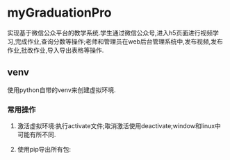 # myGraduationPro
实现基于微信公众平台的教学系统.学生通过微信公众号,进入h5页面进行视频学习,完成作业,查询分数等操作;老师和管理员在web后台管理系统中,发布视频,发布作业,批改作业,导入导出表格等操作.

## venv
使用python自带的venv来创建虚拟环境.

### 常用操作
1. 激活虚拟环境:执行activate文件;取消激活使用deactivate;window和linux中可能有所不同.

2. 使用pip导出所有包:

